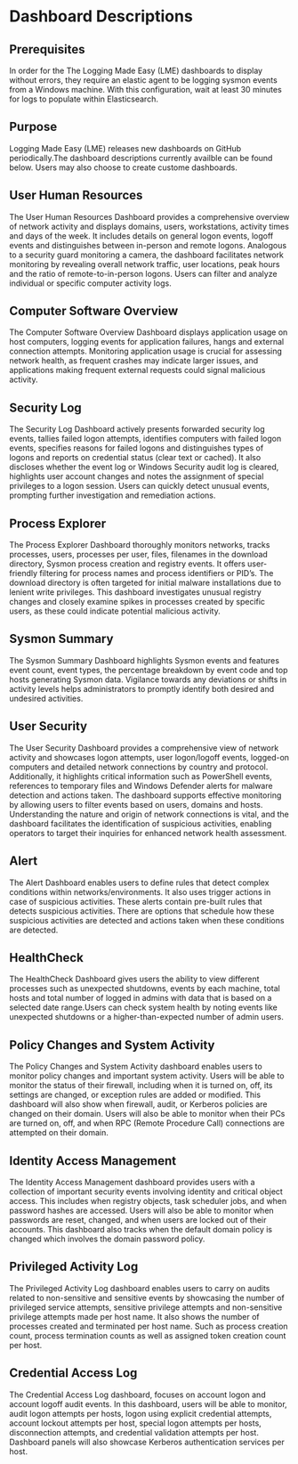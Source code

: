 # Dashboard Descriptions

## Prerequisites
In order for the The Logging Made Easy (LME) dashboards to display without errors, they require an elastic agent to be logging sysmon events from a Windows machine. With this configuration, wait at least 30 minutes for logs to populate within Elasticsearch. 

## Purpose   
Logging Made Easy (LME) releases new dashboards on GitHub periodically.The dashboard descriptions currently availble can be found below. Users may also choose to create custome dashboards.
## User Human Resources  

The User Human Resources Dashboard provides a comprehensive overview of network activity and displays domains, users, workstations, activity times and days of the week. It includes details on general logon events, logoff events and distinguishes between in-person and remote logons. Analogous to a security guard monitoring a camera, the dashboard facilitates network monitoring by revealing overall network traffic, user locations, peak hours and the ratio of remote-to-in-person logons. Users can filter and analyze individual or specific computer activity logs. 

## Computer Software Overview

The Computer Software Overview Dashboard displays application usage on host computers, logging events for application failures, hangs and external connection attempts. Monitoring application usage is crucial for assessing network health, as frequent crashes may indicate larger issues, and applications making frequent external requests could signal malicious activity.  

## Security Log

The Security Log Dashboard actively presents forwarded security log events, tallies failed logon attempts, identifies computers with failed logon events, specifies reasons for failed logons and distinguishes types of logons and reports on credential status (clear text or cached). It also discloses whether the event log or Windows Security audit log is cleared, highlights user account changes and notes the assignment of special privileges to a logon session. Users can quickly detect unusual events, prompting further investigation and remediation actions. 

## Process Explorer 

The Process Explorer Dashboard thoroughly monitors networks, tracks processes, users, processes per user, files, filenames in the download directory, Sysmon process creation and registry events. It offers user-friendly filtering for process names and process identifiers or PID’s. The download directory is often targeted for initial malware installations due to lenient write privileges. This dashboard investigates unusual registry changes and closely examine spikes in processes created by specific users, as these could indicate potential malicious activity. 

## Sysmon Summary

The Sysmon Summary Dashboard highlights Sysmon events and features event count, event types, the percentage breakdown by event code and top hosts generating Sysmon data. Vigilance towards any deviations or shifts in activity levels helps administrators to promptly identify both desired and undesired activities. 

## User Security

The User Security Dashboard provides a comprehensive view of network activity and showcases logon attempts, user logon/logoff events, logged-on computers and detailed network connections by country and protocol. Additionally, it highlights critical information such as PowerShell events, references to temporary files and Windows Defender alerts for malware detection and actions taken. The dashboard supports effective monitoring by allowing users to filter events based on users, domains and hosts. Understanding the nature and origin of network connections is vital, and the dashboard facilitates the identification of suspicious activities, enabling operators to target their inquiries for enhanced network health assessment. 

## Alert

The Alert Dashboard enables users to define rules that detect complex conditions within networks/environments. It also uses trigger actions in case of suspicious activities. These alerts contain pre-built rules that detects suspicious activities.  There are options that schedule how these suspicious activities are detected and actions taken when these conditions are detected. 

## HealthCheck 

The HealthCheck Dashboard gives users the ability to view different processes such as unexpected shutdowns, events by each machine, total hosts and total number of logged in admins with data that is based on a selected date range.Users can check system health by noting events like unexpected shutdowns or a higher-than-expected number of admin users. 

## Policy Changes and System Activity

The Policy Changes and System Activity dashboard enables users to monitor policy changes and important system activity. Users will be able to monitor the status of their firewall, including when it is turned on, off, its settings are changed, or exception rules are added or modified. This dashboard will also show when firewall, audit, or Kerberos policies are changed on their domain. Users will also be able to monitor when their PCs are turned on, off, and when RPC (Remote Procedure Call) connections are attempted on their domain. 

## Identity Access Management

The Identity Access Management dashboard provides users with a collection of important security events involving identity and critical object access. This includes when registry objects, task scheduler jobs, and when password hashes are accessed. Users will also be able to monitor when passwords are reset, changed, and when users are locked out of their accounts. This dashboard also tracks when the default domain policy is changed which involves the domain password policy. 

## Privileged Activity Log

The Privileged Activity Log dashboard enables users to carry on audits related to non-sensitive and sensitive events by showcasing the number of privileged service attempts, sensitive privilege attempts and non-sensitive privilege attempts made per host name. It also shows the number of processes created and terminated per host name. Such as process creation count, process termination counts as well as assigned token creation count per host.

## Credential Access Log

The Credential Access Log dashboard, focuses on account logon and account logoff audit events. In this dashboard, users will be able to monitor, audit logon attempts per hosts, logon using explicit credential attempts, account lockout attempts per host, special logon attempts per hosts, disconnection attempts, and credential validation attempts per host. Dashboard panels will also showcase Kerberos authentication services per host.



